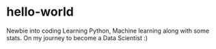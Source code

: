 # hello-world
Newbie into coding
Learning Python, Machine learning along with some stats.
On my journey to become a Data Scientist :)
